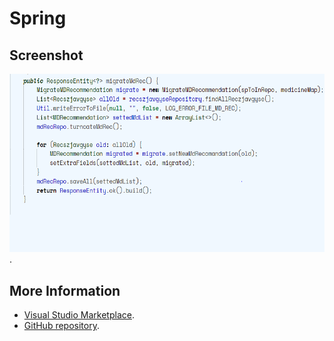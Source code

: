 # Spring



## Screenshot
![](https://github.com/petrizsolt/vscode-econsult-light-theme/blob/main/screenshot.png?raw=true).


## More Information
* [Visual Studio Marketplace](https://marketplace.visualstudio.com/items/petrizsolt).
* [GitHub repository](https://github.com/petrizsolt/vscode-econsult-light-theme).
